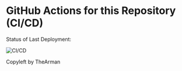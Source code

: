 # GitHub Actions for this Repository (CI/CD)

Status of Last Deployment:<br>

![CI/CD](https://github.com/USERNAME/REPOSITORY_NAME/workflows/WORKFLOW_NAME/badge.svg)

Copyleft by TheArman
